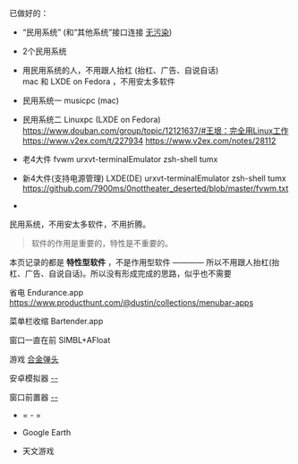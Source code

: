 
已做好的：
- “民用系统” (和“其他系统”接口连接 [无污染](https://github.com/7900ms/00nottheater_deserted/blob/master/small/系统分划and防系统污染.md))
- 2个民用系统
- 用民用系统的人，不用跟人抬杠 (抬杠、广告、自说自话) <br>
mac 和 LXDE on Fedora ，不用安太多软件
- 民用系统一
musicpc (mac)
- 民用系统二
Linuxpc (LXDE on Fedora)
https://www.douban.com/group/topic/12121637/#王垠：完全用Linux工作
https://www.v2ex.com/t/227934
https://www.v2ex.com/notes/28112
- 老4大件
fvwm urxvt-terminalEmulator zsh-shell tumx
- 新4大件(支持电源管理)
LXDE(DE) urxvt-terminalEmulator zsh-shell tumx
https://github.com/7900ms/0nottheater_deserted/blob/master/fvwm.txt

-

民用系统，不用安太多软件，不用折腾。

> 软件的作用是重要的，特性是不重要的。

本页记录的都是 **特性型软件** ，不是作用型软件 ———— 所以不用跟人抬杠(抬杠、广告、自说自话)。所以没有形成完成的思路，似乎也不需要

省电 Endurance.app
https://www.producthunt.com/@dustin/collections/menubar-apps

菜单栏收缩 Bartender.app

窗口一直在前 SIMBL+AFloat

游戏 [合金弹头](https://github.com/7900ms/000nottheater_deserted_systemsoftware/tree/master/local-game)

安卓模拟器 [--](https://github.com/7900ms/000nottheater_deserted_systemsoftware/tree/master/local-android-emulator)

窗口前置器 [--](https://github.com/7900ms/00nottheater_deserted/tree/master/Installation_Manual/SIMBL)

- = - =

- Google Earth
- 天文游戏


